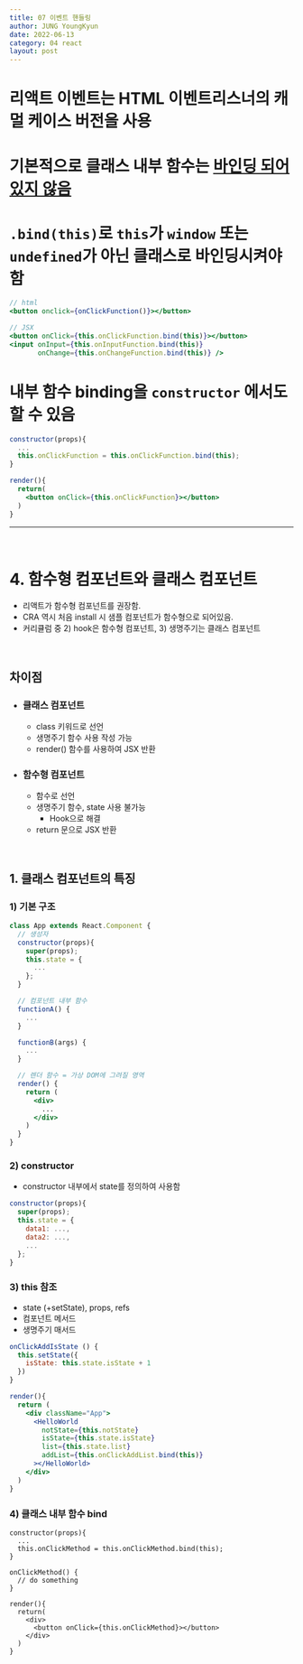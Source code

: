```yaml
---
title: 07 이벤트 핸들링
author: JUNG YoungKyun
date: 2022-06-13
category: 04 react
layout: post
---
```


# 리액트 이벤트는 HTML 이벤트리스너의 캐멀 케이스 버전을 사용
# 기본적으로 클래스 내부 함수는 <u>바인딩 되어있지 않음</u>
# `.bind(this)`로 `this`가 `window` 또는 `undefined`가 아닌 클래스로 바인딩시켜야 함
```jsx
// html
<button onclick={onClickFunction()}></button>

// JSX
<button onClick={this.onClickFunction.bind(this)}></button>
<input onInput={this.onInputFunction.bind(this)} 
       onChange={this.onChangeFunction.bind(this)} />
```

# 내부 함수 binding을 `constructor` 에서도 할 수 있음
```jsx
constructor(props){
  ...
  this.onClickFunction = this.onClickFunction.bind(this);
}

render(){
  return(
    <button onClick={this.onClickFunction}></button>
  )
}
```
---

<br>

# **4. 함수형 컴포넌트와 클래스 컴포넌트**
- 리액트가 함수형 컴포넌트를 권장함.
- CRA 역시 처음 install 시 샘플 컴포넌트가 함수형으로 되어있음.
- 커리큘럼 중 2) hook은 함수형 컴포넌트, 3) 생명주기는 클래스 컴포넌트

<br>

## **차이점**
- ### 클래스 컴포넌트
  - class 키워드로 선언
  - 생명주기 함수 사용 작성 가능
  - render() 함수를 사용하여 JSX 반환
- ### 함수형 컴포넌트
  - 함수로 선언
  - 생명주기 함수, state 사용 불가능
      - Hook으로 해결
  - return 문으로 JSX 반환

<br>

## **1. 클래스 컴포넌트의 특징**

### 1) 기본 구조
```jsx
class App extends React.Component { 
  // 생성자
  constructor(props){
    super(props);
    this.state = {
      ...
    };
  }

  // 컴포넌트 내부 함수
  functionA() {
    ...
  }

  functionB(args) {
    ...
  }

  // 렌더 함수 = 가상 DOM에 그려질 영역
  render() {
    return (
      <div>
        ...
      </div>
    )
  }
}
```
### 2) constructor
- constructor 내부에서 state를 정의하여 사용함
```jsx
constructor(props){
  super(props);
  this.state = {
    data1: ..., 
    data2: ..., 
    ...
  };
}
```

### 3) this 참조
- state (+setState), props, refs
- 컴포넌트 메서드
- 생명주기 매서드

```jsx
onClickAddIsState () {
  this.setState({
    isState: this.state.isState + 1
  })
}

render(){
  return (
    <div className="App">
      <HelloWorld 
        notState={this.notState} 
        isState={this.state.isState}
        list={this.state.list}
        addList={this.onClickAddList.bind(this)}
      ></HelloWorld>
    </div>
  )
}
```
### 4) 클래스 내부 함수 bind 
```JSX
constructor(props){
  ...
  this.onClickMethod = this.onClickMethod.bind(this);
}

onClickMethod() {
  // do something
}

render(){
  return(
    <div>
      <button onClick={this.onClickMethod}></button>
    </div>
  )
}
```